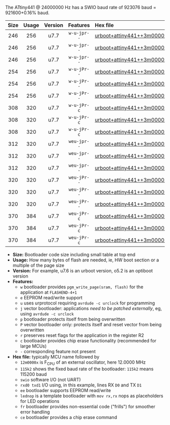 The ATtiny441 @ 24000000 Hz has a SWIO baud rate of 923076 baud = 921600+0.16% baud.

|Size|Usage|Version|Features|Hex file|
|:-:|:-:|:-:|:-:|:--|
|246|256|u7.7|`w-u-jpr--`|[urboot+attiny441++3m0000x++115k2_swio_rxa2_txa1_lednop.hex](https://raw.githubusercontent.com/stefanrueger/urboot.hex/main/mcus/attiny441/external_oscillator/fcpu++3m0000_Hz/br++115k2_bps/urboot+attiny441++3m0000x++115k2_swio_rxa2_txa1_lednop.hex)|
|246|256|u7.7|`w-u-jpr--`|[urboot+attiny441++3m0000x++115k2_swio_rxa4_txa5_lednop.hex](https://raw.githubusercontent.com/stefanrueger/urboot.hex/main/mcus/attiny441/external_oscillator/fcpu++3m0000_Hz/br++115k2_bps/urboot+attiny441++3m0000x++115k2_swio_rxa4_txa5_lednop.hex)|
|246|256|u7.7|`w-u-jpr--`|[urboot+attiny441++3m0000x++115k2_swio_rxb2_txa7_lednop.hex](https://raw.githubusercontent.com/stefanrueger/urboot.hex/main/mcus/attiny441/external_oscillator/fcpu++3m0000_Hz/br++115k2_bps/urboot+attiny441++3m0000x++115k2_swio_rxb2_txa7_lednop.hex)|
|254|256|u7.7|`w-u-jPr--`|[urboot+attiny441++3m0000x++115k2_swio_rxa2_txa1.hex](https://raw.githubusercontent.com/stefanrueger/urboot.hex/main/mcus/attiny441/external_oscillator/fcpu++3m0000_Hz/br++115k2_bps/urboot+attiny441++3m0000x++115k2_swio_rxa2_txa1.hex)|
|254|256|u7.7|`w-u-jPr--`|[urboot+attiny441++3m0000x++115k2_swio_rxa4_txa5.hex](https://raw.githubusercontent.com/stefanrueger/urboot.hex/main/mcus/attiny441/external_oscillator/fcpu++3m0000_Hz/br++115k2_bps/urboot+attiny441++3m0000x++115k2_swio_rxa4_txa5.hex)|
|254|256|u7.7|`w-u-jPr--`|[urboot+attiny441++3m0000x++115k2_swio_rxb2_txa7.hex](https://raw.githubusercontent.com/stefanrueger/urboot.hex/main/mcus/attiny441/external_oscillator/fcpu++3m0000_Hz/br++115k2_bps/urboot+attiny441++3m0000x++115k2_swio_rxb2_txa7.hex)|
|308|320|u7.7|`w-u-jPr-c`|[urboot+attiny441++3m0000x++115k2_swio_rxa2_txa1_lednop_fr_ce.hex](https://raw.githubusercontent.com/stefanrueger/urboot.hex/main/mcus/attiny441/external_oscillator/fcpu++3m0000_Hz/br++115k2_bps/urboot+attiny441++3m0000x++115k2_swio_rxa2_txa1_lednop_fr_ce.hex)|
|308|320|u7.7|`w-u-jPr-c`|[urboot+attiny441++3m0000x++115k2_swio_rxa4_txa5_lednop_fr_ce.hex](https://raw.githubusercontent.com/stefanrueger/urboot.hex/main/mcus/attiny441/external_oscillator/fcpu++3m0000_Hz/br++115k2_bps/urboot+attiny441++3m0000x++115k2_swio_rxa4_txa5_lednop_fr_ce.hex)|
|308|320|u7.7|`w-u-jPr-c`|[urboot+attiny441++3m0000x++115k2_swio_rxb2_txa7_lednop_fr_ce.hex](https://raw.githubusercontent.com/stefanrueger/urboot.hex/main/mcus/attiny441/external_oscillator/fcpu++3m0000_Hz/br++115k2_bps/urboot+attiny441++3m0000x++115k2_swio_rxb2_txa7_lednop_fr_ce.hex)|
|312|320|u7.7|`weu-jpr--`|[urboot+attiny441++3m0000x++115k2_swio_rxa2_txa1_ee_lednop.hex](https://raw.githubusercontent.com/stefanrueger/urboot.hex/main/mcus/attiny441/external_oscillator/fcpu++3m0000_Hz/br++115k2_bps/urboot+attiny441++3m0000x++115k2_swio_rxa2_txa1_ee_lednop.hex)|
|312|320|u7.7|`weu-jpr--`|[urboot+attiny441++3m0000x++115k2_swio_rxa4_txa5_ee_lednop.hex](https://raw.githubusercontent.com/stefanrueger/urboot.hex/main/mcus/attiny441/external_oscillator/fcpu++3m0000_Hz/br++115k2_bps/urboot+attiny441++3m0000x++115k2_swio_rxa4_txa5_ee_lednop.hex)|
|312|320|u7.7|`weu-jpr--`|[urboot+attiny441++3m0000x++115k2_swio_rxb2_txa7_ee_lednop.hex](https://raw.githubusercontent.com/stefanrueger/urboot.hex/main/mcus/attiny441/external_oscillator/fcpu++3m0000_Hz/br++115k2_bps/urboot+attiny441++3m0000x++115k2_swio_rxb2_txa7_ee_lednop.hex)|
|320|320|u7.7|`weu-jPr--`|[urboot+attiny441++3m0000x++115k2_swio_rxa2_txa1_ee.hex](https://raw.githubusercontent.com/stefanrueger/urboot.hex/main/mcus/attiny441/external_oscillator/fcpu++3m0000_Hz/br++115k2_bps/urboot+attiny441++3m0000x++115k2_swio_rxa2_txa1_ee.hex)|
|320|320|u7.7|`weu-jPr--`|[urboot+attiny441++3m0000x++115k2_swio_rxa4_txa5_ee.hex](https://raw.githubusercontent.com/stefanrueger/urboot.hex/main/mcus/attiny441/external_oscillator/fcpu++3m0000_Hz/br++115k2_bps/urboot+attiny441++3m0000x++115k2_swio_rxa4_txa5_ee.hex)|
|320|320|u7.7|`weu-jPr--`|[urboot+attiny441++3m0000x++115k2_swio_rxb2_txa7_ee.hex](https://raw.githubusercontent.com/stefanrueger/urboot.hex/main/mcus/attiny441/external_oscillator/fcpu++3m0000_Hz/br++115k2_bps/urboot+attiny441++3m0000x++115k2_swio_rxb2_txa7_ee.hex)|
|370|384|u7.7|`weu-jPr-c`|[urboot+attiny441++3m0000x++115k2_swio_rxa2_txa1_ee_lednop_fr_ce.hex](https://raw.githubusercontent.com/stefanrueger/urboot.hex/main/mcus/attiny441/external_oscillator/fcpu++3m0000_Hz/br++115k2_bps/urboot+attiny441++3m0000x++115k2_swio_rxa2_txa1_ee_lednop_fr_ce.hex)|
|370|384|u7.7|`weu-jPr-c`|[urboot+attiny441++3m0000x++115k2_swio_rxa4_txa5_ee_lednop_fr_ce.hex](https://raw.githubusercontent.com/stefanrueger/urboot.hex/main/mcus/attiny441/external_oscillator/fcpu++3m0000_Hz/br++115k2_bps/urboot+attiny441++3m0000x++115k2_swio_rxa4_txa5_ee_lednop_fr_ce.hex)|
|370|384|u7.7|`weu-jPr-c`|[urboot+attiny441++3m0000x++115k2_swio_rxb2_txa7_ee_lednop_fr_ce.hex](https://raw.githubusercontent.com/stefanrueger/urboot.hex/main/mcus/attiny441/external_oscillator/fcpu++3m0000_Hz/br++115k2_bps/urboot+attiny441++3m0000x++115k2_swio_rxb2_txa7_ee_lednop_fr_ce.hex)|

- **Size:** Bootloader code size including small table at top end
- **Usage:** How many bytes of flash are needed, ie, HW boot section or a multiple of the page size
- **Version:** For example, u7.6 is an urboot version, o5.2 is an optiboot version
- **Features:**
  + `w` bootloader provides `pgm_write_page(sram, flash)` for the application at `FLASHEND-4+1`
  + `e` EEPROM read/write support
  + `u` uses urprotocol requiring `avrdude -c urclock` for programming
  + `j` vector bootloader: applications *need to be patched externally*, eg, using `avrdude -c urclock`
  + `p` bootloader protects itself from being overwritten
  + `P` vector bootloader only: protects itself and reset vector from being overwritten
  + `r` preserves reset flags for the application in the register R2
  + `c` bootloader provides chip erase functionality (recommended for large MCUs)
  + `-` corresponding feature not present
- **Hex file:** typically MCU name followed by
  + `12m0000x` is F<sub>CPU</sub> of an external oscillator, here 12.0000 MHz
  + `115k2` shows the fixed baud rate of the bootloader: `115k2` means 115200 baud
  + `swio` software I/O (not UART)
  + `rxd0 txd1` I/O using, in this example, lines RX `D0` and TX `D1`
  + `ee` bootloader supports EEPROM read/write
  + `lednop` is a template bootloader with `mov rx,rx` nops as placeholders for LED operations
  + `fr` bootloader provides non-essential code ("frills") for smoother error handling
  + `ce` bootloader provides a chip erase command
